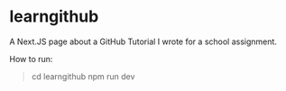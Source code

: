 # learngithub
A Next.JS page about a GitHub Tutorial I wrote for a school assignment. 

How to run:
> cd learngithub
> npm run dev 
